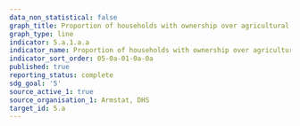 ```yaml
---
data_non_statistical: false
graph_title: Proportion of households with ownership over agricultural land
graph_type: line
indicator: 5.a.1.a.a
indicator_name: Proportion of households with ownership over agricultural land
indicator_sort_order: 05-0a-01-0a-0a
published: true
reporting_status: complete
sdg_goal: '5'
source_active_1: true
source_organisation_1: Armstat, DHS
target_id: 5.a
---
```

